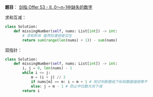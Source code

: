 **题目**：
<a href="https://leetcode-cn.com/problems/que-shi-de-shu-zi-lcof/" target="_blank">剑指 Offer 53 - II. 0～n-1中缺失的数字</a>

求和互减：
```python
class Solution:
    def missingNumber(self, nums: List[int]) -> int:
        # 求和秒杀 虽然捡漏但是实在
        return sum(range(len(nums) + 1)) - sum(nums)
```

双指针：
```python
class Solution:
    def missingNumber(self, nums: List[int]) -> int:
        i, j = 0, len(nums) - 1
        while i <= j:
            m = (i + j) // 2
            if nums[m] == m: i = m + 1 # 知识判断数组下标和数据值相等不
            else: j = m - 1 # 防止中位数大向下减
        return i
```